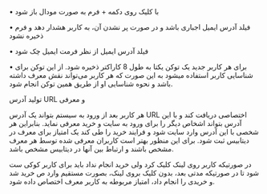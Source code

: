 
•	با کلیک روی دکمه + فرم به صورت مودال باز شود

•	فیلد آدرس ایمیل اجباری باشد و در صورت پر نشدن آن، به کاربر هشدار دهد و فرم ذخیره نشود

•	فیلد آدرس ایمیل از نظر فرمت ایمیل چک شود

•	برای هر کاربر جدید یک توکن یکتا به طول 8 کاراکتر ذخیره شود. از این توکن برای شناسایی کاربر استفاده میشود به این صورت که هر کاربر می‌تواند نقش معرف داشته باشد و نحوه شناسایی او از طریق همین توکن انجام شود. 


تولید آدرس URL و معرفی

هر کاربر بعد از ورود به سیستم بتواند یک آدرس URL اختصاصی دریافت کند و با این آدرس بتواند اشخاص دیگر را برای ورود به سایت و خرید معرفی نماید. بنابراین هر شخصی با این آدرس وارد سایت شود و فرایند خرید را طی کند یک امتیاز برای معرف در دیتابیس ثبت شود. برای این منظور بهتر است کاربران معرفی شده توسط هر معرف مشخص باشند و ارتباط بین آنها در دیتابیس مشخص باشد.

در صورتیکه کاربر روی لینک کلیک کرد ولی خرید انجام نداد باید برای کاربر کوکی ست شود تا در صورتیکه مدتی بعد، بدون کلیک بروی لینک، بصورت مستقیم وارد ص خرید شد و خریدی را انجام داد، امتیاز مربوطه به کاربر معرف اختصاص داده شود.
